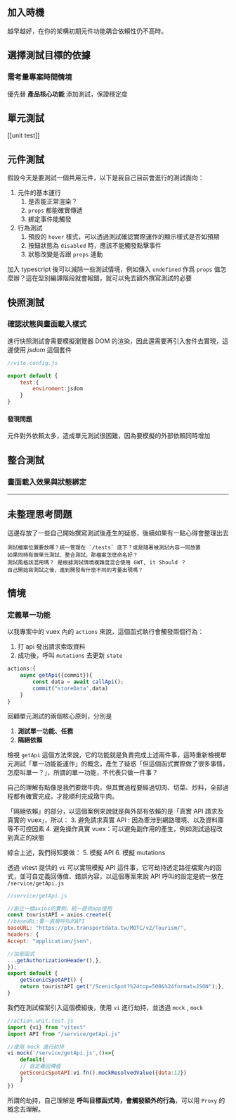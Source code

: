 
## 加入時機

越早越好，在你的架構初期元件功能耦合依賴性仍不高時。


## 選擇測試目標的依據
### 需考量專案時間情境

優先替 **產品核心功能** 添加測試，保證穩定度

## 單元測試

[[unit test]]

## 元件測試
假設今天是要測試一個共用元件，以下是我自己目前會進行的測試面向：

1. 元件的基本運行
	1. 是否能正常渲染？
	2. `props` 都能確實傳遞
	3. 綁定事件能觸發
2. 行為測試
	1. 預設的 `hover` 樣式，可以透過測試確認實際運作的顯示樣式是否如預期
	2. 按鈕狀態為 `disabled` 時，應該不能觸發點擊事件
	3. 狀態改變是否跟 `props` 連動
 

加入 typescript 後可以減除一些測試情境，例如傳入 `undefined` 作爲 `props` 值怎麼辦？這在型別編譯階段就會報錯，就可以免去額外撰寫測試的必要

## 快照測試

### 確認狀態與畫面載入樣式

進行快照測試會需要模擬瀏覽器 DOM 的渲染，因此還需要再引入套件去實現，這邊使用 *jsdom* 這個套件

```js
//vite.config.js

export default {
	test:{
		enviroment:jsdom
	}
}
```

#### 發現問題

元件對外依賴太多，造成單元測試很困難，因為要模擬的外部依賴同時增加

## 整合測試

### 畫面載入效果與狀態綁定



----

## 未整理思考問題

這邊存放了一些自己開始撰寫測試後產生的疑惑，後續如果有一點心得會整理出去

```
測試檔案位置要放哪？統一管理在 `/tests` 底下？或是隨著被測試內容一同放置
如果同時有做單元測試、整合測試，那檔案怎麼命名好？
測試風格該混用嗎？ 是根據測試情境複雜度混合使用 GWT, it Should ？
自己開始寫測試之後，進到開發有什麼不同的考量出現嗎？
```

## 情境

### 定義單一功能

以我專案中的 vuex 內的  `actions` 來說，這個函式執行會觸發兩個行為：

1. 打 api 發出請求索取資料 
2. 成功後，呼叫 `mutations` 去更新 `state`

```js
actions:{
	async getApi({commit}){
		const data = await callApi();
		commit("storeData",data)
	}
}
```

回顧單元測試的兩個核心原則，分別是
1. **測試單一功能、任務**
2. **隔絕依賴**

檢視 `getApi` 這個方法來說，它的功能就是負責完成上述兩件事，這時重新檢視單元測試「單一功能能運作」的概念，產生了疑惑「但這個函式實際做了很多事情，怎麼叫單一？」，所謂的單一功能，不代表只做一件事？

自己的理解有點像是我們要燉牛肉，但其實過程要經過切肉、切菜、炒料，全部過程都有確實完成，才能順利完成燉牛肉。

「隔絕依賴」的部分，以這個案例來說就是與外部有依賴的是「真實 API 請求及真實的 vuex」，所以：
3. 避免請求真實 API : 因為牽涉到網路環境、以及資料庫等不可控因素
4. 避免操作真實 vuex：可以避免副作用的產生，例如測試過程改到真正的狀態


綜合上述，我們得知要做：
5. 模擬 API 
6. 模擬 mutations

透過 vitest 提供的 `vi` 可以實現模擬 API 這件事，它可劫持透定路徑檔案內的函式，並可自定義回傳值、錯誤內容，以這個專案來說 API 呼叫的設定是統一放在 `/service/getApi.js` 

```js
//service/getApi.js

//創立一個axios的實例，統一提供app使用
const touristAPI = axios.create({
//baseURL:要一直被呼叫的API
baseURL: "https://ptx.transportdata.tw/MOTC/v2/Tourism/",
headers: {
Accept: "application/json",

//加密函式
...getAuthorizationHeader(),},
});
export default {
	getScenicSpotAPI() {
	return touristAPI.get("/ScenicSpot?%24top=500&%24format=JSON");},
}
```
我們在測試檔案引入這個模組後，使用 `vi` 進行劫持，並透過 `mock` , `mock`

```js
//action.unit.test.js
import {vi} from "vitest"
import API from "/service/getApi.js"

//使用 mock 進行劫持
vi.mock('/service/getApi.js',()=>{
	default{
	// 自定義回傳值
	getScenicSpotAPI:vi.fn().mockResolvedValue({data:12})
	}
})
```

所謂的劫持，自己理解是 **呼叫目標函式時，會觸發額外的行為**，可以用 `Proxy` 的概念去理解。